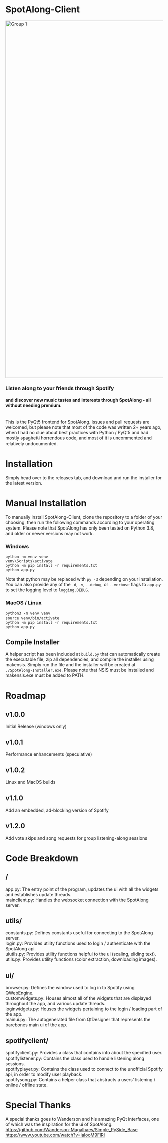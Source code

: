 # SpotAlong-Client

<img width="1137" alt="Group 1" src="https://spotalong.github.io/static/Group%201.png">

### Listen along to your friends through Spotify
#### and discover new music tastes and interests through SpotAlong - all without needing premium.

<br/>This is the PyQt5 frontend for SpotAlong. 
Issues and pull requests are welcomed, but please note that most of the code was written 2+ years ago, when I had no clue about best practices with Python / PyQt5 and had mostly ~~spaghetti~~ horrendous code, and most of it is uncommented and relatively undocumented.

# Installation
Simply head over to the releases tab, and download and run the installer for the latest version. 

# Manual Installation
To manually install SpotAlong-Client, clone the repository to a folder of your choosing, then run the following commands according to your operating system. Please note that SpotAlong has only been tested on Python 3.8, and older or newer versions may not work.

### Windows
```
python -m venv venv
venv\Scripts\activate
python -m pip install -r requirements.txt
python app.py
```
Note that python may be replaced with `py -3` depending on your installation.<br/>
You can also provide any of the `-d`, `-v`, `--debug`, or `--verbose` flags to `app.py` to set the logging level to `logging.DEBUG`.

### MacOS / Linux
```
python3 -m venv venv
source venv/bin/activate
python -m pip install -r requirements.txt
python app.py
```

## Compile Installer
A helper script has been included at `build.py` that can automatically create the executable file, zip all dependencies, and compile the installer using makensis. Simply run the file and the installer will be created at `./SpotAlong-Installer.exe`. Please note that NSIS must be installed and makensis.exe must be added to PATH.

# Roadmap

## v1.0.0
Initial Release (windows only)

## v1.0.1
Performance enhancements (speculative)

## v1.0.2
Linux and MacOS builds

## v1.1.0
Add an embedded, ad-blocking version of Spotify

## v1.2.0
Add vote skips and song requests for group listening-along sessions


# Code Breakdown
## /

app.py: The entry point of the program, updates the ui with all the widgets and establishes update threads.
<br/>mainclient.py: Handles the websocket connection with the SpotAlong server. 
## utils/
constants.py: Defines constants useful for connecting to the SpotAlong server.<br/>
login.py: Provides utility functions used to login / authenticate with the SpotAlong api.<br/>
uiutils.py: Provides utility functions helpful to the ui (scaling, eliding text).<br/>
utils.py: Provides utility functions (color extraction, downloading images).
## ui/
browser.py: Defines the window used to log in to Spotify using QWebEngine.<br/>
customwidgets.py: Houses almost all of the widgets that are displayed throughout the app, and various update threads.<br/>
loginwidgets.py: Houses the widgets pertaining to the login / loading part of the app.<br/>
mainui.py: The autogenerated file from QtDesigner that represents the barebones main ui of the app.
## spotifyclient/
spotifyclient.py: Provides a class that contains info about the specified user.<br/>
spotifylistener.py: Contains the class used to handle listening along sessions.<br/>
spotifyplayer.py: Contains the class used to connect to the unofficial Spotify api, in order to modify user playback.<br/>
spotifysong.py: Contains a helper class that abstracts a users' listening / online / offline state.


# Special Thanks
A special thanks goes to Wanderson and his amazing PyQt interfaces, one of which was the inspiration for the ui of SpotAlong:
https://github.com/Wanderson-Magalhaes/Simple_PySide_Base
https://www.youtube.com/watch?v=iaIooM9FlRI
